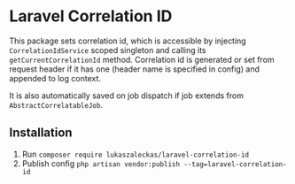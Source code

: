 # Laravel Correlation ID

This package sets correlation id, which is accessible by injecting `CorrelationIdService`
scoped singleton and calling its `getCurrentCorrelationId` method. Correlation id
is generated or set from request header if it has one (header name is specified in config)
and appended to log context.

It is also automatically saved on job dispatch if job extends from `AbstractCorrelatableJob`.

## Installation

1. Run `composer require lukaszaleckas/laravel-correlation-id`
2. Publish config `php artisan vendor:publish --tag=laravel-correlation-id`
